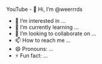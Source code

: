 YouTube - 👋 Hi, I’m @weerrrds
- 👀 I’m interested in ...
- 🌱 I’m currently learning ...
- 💞️ I’m looking to collaborate on ...
- 📫 How to reach me ...
- 😄 Pronouns: ...
- ⚡ Fun fact: ...

<!YouTube ---
weerrrds/weerrrds is a ✨ special ✨ repository because its `README.md` (this file) appears on your GitHub profile.
You can click the Preview link to take a look at your changes.
--->
